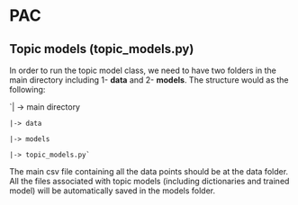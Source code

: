# PAC

## Topic models (topic_models.py)
In order to run the topic model class, we need to have two folders in the main directory including 1- **data** and 2- **models**. The structure would as the following:


`| -> main directory

    |-> data
    
    |-> models
    
    |-> topic_models.py`

The main csv file containing all the data points should be at the data folder. All the files associated with topic models (including dictionaries and trained model) will be automatically saved in the models folder.
